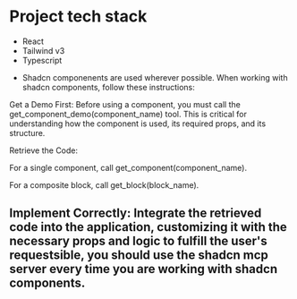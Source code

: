 # Project tech stack
* React 
* Tailwind v3
* Typescript

- Shadcn componenents are used wherever possible. When working with shadcn components, follow these instructions:

Get a Demo First: Before using a component, you must call the get_component_demo(component_name) tool. This is critical for understanding how the component is used, its required props, and its structure.

Retrieve the Code:

For a single component, call get_component(component_name).

For a composite block, call get_block(block_name).

Implement Correctly: Integrate the retrieved code into the application, customizing it with the necessary props and logic to fulfill the user's requestsible, you should use the shadcn mcp server every time you are working with shadcn components.
- 